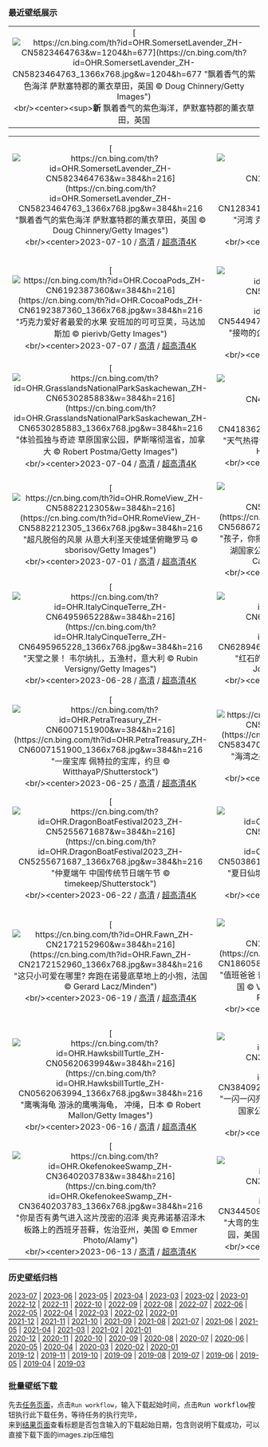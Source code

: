 ### 最近壁纸展示
||
|:---:|
|[![https://cn.bing.com/th?id=OHR.SomersetLavender_ZH-CN5823464763&w=1204&h=677](https://cn.bing.com/th?id=OHR.SomersetLavender_ZH-CN5823464763_1366x768.jpg&w=1204&h=677 "飘着香气的紫色海洋&#10;萨默塞特郡的薰衣草田，英国&#10;© Doug Chinnery/Getty Images")](https://cn.bing.com/search?q=%e8%96%b0%e8%a1%a3%e8%8d%89&form=hpcapt&mkt=zh-cn&filters=HpDate:"20230709_1600")<br/><center><sup>**新**</sup>&nbsp;飘着香气的紫色海洋，萨默塞特郡的薰衣草田，英国<center/>|

||||
|:---:|:---:|:---:|
|[![https://cn.bing.com/th?id=OHR.SomersetLavender_ZH-CN5823464763&w=384&h=216](https://cn.bing.com/th?id=OHR.SomersetLavender_ZH-CN5823464763_1366x768.jpg&w=384&h=216 "飘着香气的紫色海洋&#10;萨默塞特郡的薰衣草田，英国&#10;© Doug Chinnery/Getty Images")](https://cn.bing.com/search?q=%e8%96%b0%e8%a1%a3%e8%8d%89&form=hpcapt&mkt=zh-cn&filters=HpDate:"20230709_1600")<br/><center>2023-07-10 / [高清](https://cn.bing.com/th?id=OHR.SomersetLavender_ZH-CN5823464763_1920x1200.jpg&w=1920&h=1200) / [超高清4K](https://cn.bing.com/th?id=OHR.SomersetLavender_ZH-CN5823464763_UHD.jpg&w=3840&h=2160)<center/>|[![https://cn.bing.com/th?id=OHR.MoselleRiver_ZH-CN1283415242&w=384&h=216](https://cn.bing.com/th?id=OHR.MoselleRiver_ZH-CN1283415242_1366x768.jpg&w=384&h=216 "河湾&#10;克罗夫附近的摩泽尔河，德国&#10;© Jorg Greuel/Getty Images")](https://cn.bing.com/search?q=%e6%91%a9%e6%b3%bd%e5%b0%94%e6%b2%b3&form=hpcapt&mkt=zh-cn&filters=HpDate:"20230708_1600")<br/><center>2023-07-09 / [高清](https://cn.bing.com/th?id=OHR.MoselleRiver_ZH-CN1283415242_1920x1200.jpg&w=1920&h=1200) / [超高清4K](https://cn.bing.com/th?id=OHR.MoselleRiver_ZH-CN1283415242_UHD.jpg&w=3840&h=2160)<center/>|[![https://cn.bing.com/th?id=OHR.CooperChapel_ZH-CN1150924688&w=384&h=216](https://cn.bing.com/th?id=OHR.CooperChapel_ZH-CN1150924688_1366x768.jpg&w=384&h=216 "树林中的避难所&#10;米尔德里德-B-库珀纪念教堂，贝拉维斯塔，阿肯色州&#10;© Eddie Brady/Getty Images")](https://cn.bing.com/search?q=%e9%98%bf%e8%82%af%e8%89%b2%e5%b7%9e&form=hpcapt&mkt=zh-cn&filters=HpDate:"20230707_1600")<br/><center>2023-07-08 / [高清](https://cn.bing.com/th?id=OHR.CooperChapel_ZH-CN1150924688_1920x1200.jpg&w=1920&h=1200) / [超高清4K](https://cn.bing.com/th?id=OHR.CooperChapel_ZH-CN1150924688_UHD.jpg&w=3840&h=2160)<center/>|
|[![https://cn.bing.com/th?id=OHR.CocoaPods_ZH-CN6192387360&w=384&h=216](https://cn.bing.com/th?id=OHR.CocoaPods_ZH-CN6192387360_1366x768.jpg&w=384&h=216 "巧克力爱好者最爱的水果&#10;安班加的可可豆荚，马达加斯加&#10;© pierivb/Getty Images")](https://cn.bing.com/search?q=%e5%8f%af%e5%8f%af%e8%b1%86&form=hpcapt&mkt=zh-cn&filters=HpDate:"20230706_1600")<br/><center>2023-07-07 / [高清](https://cn.bing.com/th?id=OHR.CocoaPods_ZH-CN6192387360_1920x1200.jpg&w=1920&h=1200) / [超高清4K](https://cn.bing.com/th?id=OHR.CocoaPods_ZH-CN6192387360_UHD.jpg&w=3840&h=2160)<center/>|[![https://cn.bing.com/th?id=OHR.KissingPenguins_ZH-CN5449471262&w=384&h=216](https://cn.bing.com/th?id=OHR.KissingPenguins_ZH-CN5449471262_1366x768.jpg&w=384&h=216 "接吻的企鹅&#10;南跳岩企鹅，福克兰群岛&#10;© Tony Beck/Getty Images")](https://cn.bing.com/search?q=%e5%8d%97%e8%b7%b3%e5%b2%a9%e4%bc%81%e9%b9%85&form=hpcapt&mkt=zh-cn&filters=HpDate:"20230705_1600")<br/><center>2023-07-06 / [高清](https://cn.bing.com/th?id=OHR.KissingPenguins_ZH-CN5449471262_1920x1200.jpg&w=1920&h=1200) / [超高清4K](https://cn.bing.com/th?id=OHR.KissingPenguins_ZH-CN5449471262_UHD.jpg&w=3840&h=2160)<center/>|[![https://cn.bing.com/th?id=OHR.CorfuBeach_ZH-CN8660068587&w=384&h=216](https://cn.bing.com/th?id=OHR.CorfuBeach_ZH-CN8660068587_1366x768.jpg&w=384&h=216 "挑选你的乐园&#10;蒂莫尼港海滩，科孚岛，希腊&#10;© nantonov/Getty Images")](https://cn.bing.com/search?q=%e7%a7%91%e5%ad%9a%e5%b2%9b&form=hpcapt&mkt=zh-cn&filters=HpDate:"20230704_1600")<br/><center>2023-07-05 / [高清](https://cn.bing.com/th?id=OHR.CorfuBeach_ZH-CN8660068587_1920x1200.jpg&w=1920&h=1200) / [超高清4K](https://cn.bing.com/th?id=OHR.CorfuBeach_ZH-CN8660068587_UHD.jpg&w=3840&h=2160)<center/>|
|[![https://cn.bing.com/th?id=OHR.GrasslandsNationalParkSaskachewan_ZH-CN6530285883&w=384&h=216](https://cn.bing.com/th?id=OHR.GrasslandsNationalParkSaskachewan_ZH-CN6530285883_1366x768.jpg&w=384&h=216 "体验孤独与奇迹&#10;草原国家公园，萨斯喀彻温省，加拿大&#10;© Robert Postma/Getty Images")](https://cn.bing.com/search?q=%e8%8d%89%e5%8e%9f%e5%9b%bd%e5%ae%b6%e5%85%ac%e5%9b%ad&form=hpcapt&mkt=zh-cn&filters=HpDate:"20230703_1600")<br/><center>2023-07-04 / [高清](https://cn.bing.com/th?id=OHR.GrasslandsNationalParkSaskachewan_ZH-CN6530285883_1920x1200.jpg&w=1920&h=1200) / [超高清4K](https://cn.bing.com/th?id=OHR.GrasslandsNationalParkSaskachewan_ZH-CN6530285883_UHD.jpg&w=3840&h=2160)<center/>|[![https://cn.bing.com/th?id=OHR.CoyoteBanff_ZH-CN4183627255&w=384&h=216](https://cn.bing.com/th?id=OHR.CoyoteBanff_ZH-CN4183627255_1366x768.jpg&w=384&h=216 "天气热得让人想嗷嗷叫！&#10;班夫的土狼，加拿大&#10;© Harry Collins/Getty Images")](https://cn.bing.com/search?q=%e5%9c%9f%e7%8b%bc&form=hpcapt&mkt=zh-cn&filters=HpDate:"20230702_1600")<br/><center>2023-07-03 / [高清](https://cn.bing.com/th?id=OHR.CoyoteBanff_ZH-CN4183627255_1920x1200.jpg&w=1920&h=1200) / [超高清4K](https://cn.bing.com/th?id=OHR.CoyoteBanff_ZH-CN4183627255_UHD.jpg&w=3840&h=2160)<center/>|[![https://cn.bing.com/th?id=OHR.HalfwayBoats_ZH-CN3563044251&w=384&h=216](https://cn.bing.com/th?id=OHR.HalfwayBoats_ZH-CN3563044251_1366x768.jpg&w=384&h=216 "一年已过半&#10;费吕沃湖水道桥，荷兰&#10;© Frolova_Elena/Shutterstock")](https://cn.bing.com/search?q=%e8%b4%b9%e5%90%95%e6%b2%83%e6%b9%96%e6%b0%b4%e9%81%93%e6%a1%a5&form=hpcapt&mkt=zh-cn&filters=HpDate:"20230701_1600")<br/><center>2023-07-02 / [高清](https://cn.bing.com/th?id=OHR.HalfwayBoats_ZH-CN3563044251_1920x1200.jpg&w=1920&h=1200) / [超高清4K](https://cn.bing.com/th?id=OHR.HalfwayBoats_ZH-CN3563044251_UHD.jpg&w=3840&h=2160)<center/>|
|[![https://cn.bing.com/th?id=OHR.RomeView_ZH-CN5882212305&w=384&h=216](https://cn.bing.com/th?id=OHR.RomeView_ZH-CN5882212305_1366x768.jpg&w=384&h=216 "超凡脱俗的风景&#10;从意大利圣天使城堡俯瞰罗马&#10;© sborisov/Getty Images")](https://cn.bing.com/search?q=%e7%bd%97%e9%a9%ac&form=hpcapt&mkt=zh-cn&filters=HpDate:"20230630_1600")<br/><center>2023-07-01 / [高清](https://cn.bing.com/th?id=OHR.RomeView_ZH-CN5882212305_1920x1200.jpg&w=1920&h=1200) / [超高清4K](https://cn.bing.com/th?id=OHR.RomeView_ZH-CN5882212305_UHD.jpg&w=3840&h=2160)<center/>|[![https://cn.bing.com/th?id=OHR.ClamBears_ZH-CN5686721500&w=384&h=216](https://cn.bing.com/th?id=OHR.ClamBears_ZH-CN5686721500_1366x768.jpg&w=384&h=216 "孩子，你把鱼扔哪儿了？&#10;棕熊妈妈和幼崽，克拉克湖国家公园和自然保护区，美国阿拉斯加州&#10;© Carlos Carreno/Getty Images")](https://cn.bing.com/search?q=%e6%a3%95%e7%86%8a&form=hpcapt&mkt=zh-cn&filters=HpDate:"20230629_1600")<br/><center>2023-06-30 / [高清](https://cn.bing.com/th?id=OHR.ClamBears_ZH-CN5686721500_1920x1200.jpg&w=1920&h=1200) / [超高清4K](https://cn.bing.com/th?id=OHR.ClamBears_ZH-CN5686721500_UHD.jpg&w=3840&h=2160)<center/>|[![https://cn.bing.com/th?id=OHR.BanyakIslands_ZH-CN6620304821&w=384&h=216](https://cn.bing.com/th?id=OHR.BanyakIslands_ZH-CN6620304821_1366x768.jpg&w=384&h=216 "赞美热带&#10;巴尼亚群岛，苏门答腊，印度尼西亚&#10;© fbxx/Getty Imagesz")](https://cn.bing.com/search?q=%e5%b7%b4%e5%b0%bc%e4%ba%9a%e7%be%a4%e5%b2%9b&form=hpcapt&mkt=zh-cn&filters=HpDate:"20230628_1600")<br/><center>2023-06-29 / [高清](https://cn.bing.com/th?id=OHR.BanyakIslands_ZH-CN6620304821_1920x1200.jpg&w=1920&h=1200) / [超高清4K](https://cn.bing.com/th?id=OHR.BanyakIslands_ZH-CN6620304821_UHD.jpg&w=3840&h=2160)<center/>|
|[![https://cn.bing.com/th?id=OHR.ItalyCinqueTerre_ZH-CN6495965228&w=384&h=216](https://cn.bing.com/th?id=OHR.ItalyCinqueTerre_ZH-CN6495965228_1366x768.jpg&w=384&h=216 "天堂之景！&#10;韦尔纳扎，五渔村，意大利&#10;© Rubin Versigny/Getty Images")](https://cn.bing.com/search?q=%e9%9f%a6%e5%b0%94%e7%ba%b3%e6%89%8e&form=hpcapt&mkt=zh-cn&filters=HpDate:"20230627_1600")<br/><center>2023-06-28 / [高清](https://cn.bing.com/th?id=OHR.ItalyCinqueTerre_ZH-CN6495965228_1920x1200.jpg&w=1920&h=1200) / [超高清4K](https://cn.bing.com/th?id=OHR.ItalyCinqueTerre_ZH-CN6495965228_UHD.jpg&w=3840&h=2160)<center/>|[![https://cn.bing.com/th?id=OHR.SedonaSunset_ZH-CN6289462383&w=384&h=216](https://cn.bing.com/th?id=OHR.SedonaSunset_ZH-CN6289462383_1366x768.jpg&w=384&h=216 "红石的土地&#10;塞多纳，亚利桑那州，美国&#10;© Jonathan Ross/Getty Images")](https://cn.bing.com/search?q=%e5%a1%9e%e5%a4%9a%e7%ba%b3&form=hpcapt&mkt=zh-cn&filters=HpDate:"20230626_1600")<br/><center>2023-06-27 / [高清](https://cn.bing.com/th?id=OHR.SedonaSunset_ZH-CN6289462383_1920x1200.jpg&w=1920&h=1200) / [超高清4K](https://cn.bing.com/th?id=OHR.SedonaSunset_ZH-CN6289462383_UHD.jpg&w=3840&h=2160)<center/>|[![https://cn.bing.com/th?id=OHR.VillandryGarden_ZH-CN6140359139&w=384&h=216](https://cn.bing.com/th?id=OHR.VillandryGarden_ZH-CN6140359139_1366x768.jpg&w=384&h=216 "奢华的迷宫&#10;维朗德里城堡及花园，卢瓦尔河谷，法国&#10;© VLADJ55/Shutterstock")](https://cn.bing.com/search?q=%e7%bb%b4%e6%9c%97%e5%be%b7%e9%87%8c%e5%9f%8e%e5%a0%a1&form=hpcapt&mkt=zh-cn&filters=HpDate:"20230625_1600")<br/><center>2023-06-26 / [高清](https://cn.bing.com/th?id=OHR.VillandryGarden_ZH-CN6140359139_1920x1200.jpg&w=1920&h=1200) / [超高清4K](https://cn.bing.com/th?id=OHR.VillandryGarden_ZH-CN6140359139_UHD.jpg&w=3840&h=2160)<center/>|
|[![https://cn.bing.com/th?id=OHR.PetraTreasury_ZH-CN6007151900&w=384&h=216](https://cn.bing.com/th?id=OHR.PetraTreasury_ZH-CN6007151900_1366x768.jpg&w=384&h=216 "一座宝库&#10;佩特拉的宝库，约旦&#10;© WitthayaP/Shutterstock")](https://cn.bing.com/search?q=%e4%bd%a9%e7%89%b9%e6%8b%89&form=hpcapt&mkt=zh-cn&filters=HpDate:"20230624_1600")<br/><center>2023-06-25 / [高清](https://cn.bing.com/th?id=OHR.PetraTreasury_ZH-CN6007151900_1920x1200.jpg&w=1920&h=1200) / [超高清4K](https://cn.bing.com/th?id=OHR.PetraTreasury_ZH-CN6007151900_UHD.jpg&w=3840&h=2160)<center/>|[![https://cn.bing.com/th?id=OHR.NhaTrang_ZH-CN5834700560&w=384&h=216](https://cn.bing.com/th?id=OHR.NhaTrang_ZH-CN5834700560_1366x768.jpg&w=384&h=216 "海湾之美&#10;芽富湾，芽庄，越南&#10;© Thang Tat Nguyen/Getty Images")](https://cn.bing.com/search?q=%e8%8a%bd%e5%ba%84&form=hpcapt&mkt=zh-cn&filters=HpDate:"20230623_1600")<br/><center>2023-06-24 / [高清](https://cn.bing.com/th?id=OHR.NhaTrang_ZH-CN5834700560_1920x1200.jpg&w=1920&h=1200) / [超高清4K](https://cn.bing.com/th?id=OHR.NhaTrang_ZH-CN5834700560_UHD.jpg&w=3840&h=2160)<center/>|[![https://cn.bing.com/th?id=OHR.PollinatorMonarch_ZH-CN5556988827&w=384&h=216](https://cn.bing.com/th?id=OHR.PollinatorMonarch_ZH-CN5556988827_1366x768.jpg&w=384&h=216 "蝴蝶翩跹&#10;帝王蝶在野花中取食&#10;© bookguy/Getty Images")](https://cn.bing.com/search?q=%e5%b8%9d%e7%8e%8b%e8%9d%b6&form=hpcapt&mkt=zh-cn&filters=HpDate:"20230622_1600")<br/><center>2023-06-23 / [高清](https://cn.bing.com/th?id=OHR.PollinatorMonarch_ZH-CN5556988827_1920x1200.jpg&w=1920&h=1200) / [超高清4K](https://cn.bing.com/th?id=OHR.PollinatorMonarch_ZH-CN5556988827_UHD.jpg&w=3840&h=2160)<center/>|
|[![https://cn.bing.com/th?id=OHR.DragonBoatFestival2023_ZH-CN5255671687&w=384&h=216](https://cn.bing.com/th?id=OHR.DragonBoatFestival2023_ZH-CN5255671687_1366x768.jpg&w=384&h=216 "仲夏端午&#10;中国传统节日端午节&#10;© timekeep/Shutterstock")](https://cn.bing.com/search?q=%e7%ab%af%e5%8d%88%e8%8a%82&form=hpcapt&mkt=zh-cn&filters=HpDate:"20230621_1600")<br/><center>2023-06-22 / [高清](https://cn.bing.com/th?id=OHR.DragonBoatFestival2023_ZH-CN5255671687_1920x1200.jpg&w=1920&h=1200) / [超高清4K](https://cn.bing.com/th?id=OHR.DragonBoatFestival2023_ZH-CN5255671687_UHD.jpg&w=3840&h=2160)<center/>|[![https://cn.bing.com/th?id=OHR.SummerSolstice2023_ZH-CN5038619036&w=384&h=216](https://cn.bing.com/th?id=OHR.SummerSolstice2023_ZH-CN5038619036_1366x768.jpg&w=384&h=216 "夏日仙境&#10;夏日盛开的荷花&#10;© pandemin/Getty Images")](https://cn.bing.com/search?q=%e5%a4%8f%e8%87%b3&form=hpcapt&mkt=zh-cn&filters=HpDate:"20230620_1600")<br/><center>2023-06-21 / [高清](https://cn.bing.com/th?id=OHR.SummerSolstice2023_ZH-CN5038619036_1920x1200.jpg&w=1920&h=1200) / [超高清4K](https://cn.bing.com/th?id=OHR.SummerSolstice2023_ZH-CN5038619036_UHD.jpg&w=3840&h=2160)<center/>|[![https://cn.bing.com/th?id=OHR.EagleTree_ZH-CN7775102951&w=384&h=216](https://cn.bing.com/th?id=OHR.EagleTree_ZH-CN7775102951_1366x768.jpg&w=384&h=216 "这只顶级掠食者是什么?&#10;秃鹰，通加斯国家森林，阿拉斯加，美国&#10;© Jaynes Gallery/Shutterstock")](https://cn.bing.com/search?q=%e7%a7%83%e9%b9%b0&form=hpcapt&mkt=zh-cn&filters=HpDate:"20230619_1600")<br/><center>2023-06-20 / [高清](https://cn.bing.com/th?id=OHR.EagleTree_ZH-CN7775102951_1920x1200.jpg&w=1920&h=1200) / [超高清4K](https://cn.bing.com/th?id=OHR.EagleTree_ZH-CN7775102951_UHD.jpg&w=3840&h=2160)<center/>|
|[![https://cn.bing.com/th?id=OHR.Fawn_ZH-CN2172152960&w=384&h=216](https://cn.bing.com/th?id=OHR.Fawn_ZH-CN2172152960_1366x768.jpg&w=384&h=216 "这只小可爱在哪里?&#10;奔跑在诺曼底草地上的小狍，法国&#10;© Gerard Lacz/Minden")](https://cn.bing.com/search?q=%e7%8b%8d&form=hpcapt&mkt=zh-cn&filters=HpDate:"20230618_1600")<br/><center>2023-06-19 / [高清](https://cn.bing.com/th?id=OHR.Fawn_ZH-CN2172152960_1920x1200.jpg&w=1920&h=1200) / [超高清4K](https://cn.bing.com/th?id=OHR.Fawn_ZH-CN2172152960_UHD.jpg&w=3840&h=2160)<center/>|[![https://cn.bing.com/th?id=OHR.TernFather_ZH-CN1860589914&w=384&h=216](https://cn.bing.com/th?id=OHR.TernFather_ZH-CN1860589914_1366x768.jpg&w=384&h=216 "值班爸爸&#10;普通燕鸥父亲和宝宝，长岛，纽约州，美国&#10;© Vicki Jauron, Babylon and Beyond Photography/Getty Images")](https://cn.bing.com/search?q=%e7%88%b6%e4%ba%b2%e8%8a%82&form=hpcapt&mkt=zh-cn&filters=HpDate:"20230617_1600")<br/><center>2023-06-18 / [高清](https://cn.bing.com/th?id=OHR.TernFather_ZH-CN1860589914_1920x1200.jpg&w=1920&h=1200) / [超高清4K](https://cn.bing.com/th?id=OHR.TernFather_ZH-CN1860589914_UHD.jpg&w=3840&h=2160)<center/>|[![https://cn.bing.com/th?id=OHR.SurfSanDiego_ZH-CN1485510748&w=384&h=216](https://cn.bing.com/th?id=OHR.SurfSanDiego_ZH-CN1485510748_1366x768.jpg&w=384&h=216 "桨叶动力&#10;在加利福尼亚州圣地亚哥举行的“为团结划桨”活动&#10;© Brandon Colbert Photography/Getty Images")](https://cn.bing.com/search?q=%e5%9b%bd%e9%99%85%e5%86%b2%e6%b5%aa%e6%97%a5&form=hpcapt&mkt=zh-cn&filters=HpDate:"20230616_1600")<br/><center>2023-06-17 / [高清](https://cn.bing.com/th?id=OHR.SurfSanDiego_ZH-CN1485510748_1920x1200.jpg&w=1920&h=1200) / [超高清4K](https://cn.bing.com/th?id=OHR.SurfSanDiego_ZH-CN1485510748_UHD.jpg&w=3840&h=2160)<center/>|
|[![https://cn.bing.com/th?id=OHR.HawksbillTurtle_ZH-CN0562063994&w=384&h=216](https://cn.bing.com/th?id=OHR.HawksbillTurtle_ZH-CN0562063994_1366x768.jpg&w=384&h=216 "鹰嘴海龟&#10;游泳的鹰嘴海龟， 冲绳，日本&#10;© Robert Mallon/Getty Images")](https://cn.bing.com/search?q=%e9%b9%b0%e5%98%b4%e6%b5%b7%e9%be%9f&form=hpcapt&mkt=zh-cn&filters=HpDate:"20230615_1600")<br/><center>2023-06-16 / [高清](https://cn.bing.com/th?id=OHR.HawksbillTurtle_ZH-CN0562063994_1920x1200.jpg&w=1920&h=1200) / [超高清4K](https://cn.bing.com/th?id=OHR.HawksbillTurtle_ZH-CN0562063994_UHD.jpg&w=3840&h=2160)<center/>|[![https://cn.bing.com/th?id=OHR.SmokyFireflies_ZH-CN3840923626&w=384&h=216](https://cn.bing.com/th?id=OHR.SmokyFireflies_ZH-CN3840923626_1366x768.jpg&w=384&h=216 "一闪一闪亮晶晶（的小虫子）&#10;同步萤火虫，大烟山国家公园，田纳西州，美国&#10;© Floris Van Bruegel/Minden Pictures")](https://cn.bing.com/search?q=%e8%90%a4%e7%81%ab%e8%99%ab&form=hpcapt&mkt=zh-cn&filters=HpDate:"20230614_1600")<br/><center>2023-06-15 / [高清](https://cn.bing.com/th?id=OHR.SmokyFireflies_ZH-CN3840923626_1920x1200.jpg&w=1920&h=1200) / [超高清4K](https://cn.bing.com/th?id=OHR.SmokyFireflies_ZH-CN3840923626_UHD.jpg&w=3840&h=2160)<center/>|[![https://cn.bing.com/th?id=OHR.PassauSunsetJune_ZH-CN7563956674&w=384&h=216](https://cn.bing.com/th?id=OHR.PassauSunsetJune_ZH-CN7563956674_1366x768.jpg&w=384&h=216 "巴洛克风盛宴&#10;多瑙河畔的帕绍市，巴伐利亚，德国&#10;© Scott Wilson/Alamy")](https://cn.bing.com/search?q=%e5%be%b7%e5%9b%bd%e5%b8%95%e7%bb%8d&form=hpcapt&mkt=zh-cn&filters=HpDate:"20230613_1600")<br/><center>2023-06-14 / [高清](https://cn.bing.com/th?id=OHR.PassauSunsetJune_ZH-CN7563956674_1920x1200.jpg&w=1920&h=1200) / [超高清4K](https://cn.bing.com/th?id=OHR.PassauSunsetJune_ZH-CN7563956674_UHD.jpg&w=3840&h=2160)<center/>|
|[![https://cn.bing.com/th?id=OHR.OkefenokeeSwamp_ZH-CN3640203783&w=384&h=216](https://cn.bing.com/th?id=OHR.OkefenokeeSwamp_ZH-CN3640203783_1366x768.jpg&w=384&h=216 "你是否有勇气进入这片茂密的沼泽&#10;奥克弗诺基沼泽木板路上的西班牙苔藓，佐治亚州，美国&#10;© Emmer Photo/Alamy")](https://cn.bing.com/search?q=%e5%a5%a5%e5%85%8b%e5%bc%97%e8%af%ba%e5%9f%ba%e6%b2%bc%e6%b3%bd&form=hpcapt&mkt=zh-cn&filters=HpDate:"20230612_1600")<br/><center>2023-06-13 / [高清](https://cn.bing.com/th?id=OHR.OkefenokeeSwamp_ZH-CN3640203783_1920x1200.jpg&w=1920&h=1200) / [超高清4K](https://cn.bing.com/th?id=OHR.OkefenokeeSwamp_ZH-CN3640203783_UHD.jpg&w=3840&h=2160)<center/>|[![https://cn.bing.com/th?id=OHR.BigBendAnniv_ZH-CN3445097868&w=384&h=216](https://cn.bing.com/th?id=OHR.BigBendAnniv_ZH-CN3445097868_1366x768.jpg&w=384&h=216 "大弯的生日&#10;仙人掌植物，得克萨斯州大弯国家公园，美国&#10;© Tim Fitzharris/Minden Pictures")](https://cn.bing.com/search?q=%e5%a4%a7%e5%bc%af%e5%9b%bd%e5%ae%b6%e5%85%ac%e5%9b%ad%ef%bc%8c%e5%be%97%e5%85%8b%e8%90%a8%e6%96%af%e5%b7%9e&form=hpcapt&mkt=zh-cn&filters=HpDate:"20230611_1600")<br/><center>2023-06-12 / [高清](https://cn.bing.com/th?id=OHR.BigBendAnniv_ZH-CN3445097868_1920x1200.jpg&w=1920&h=1200) / [超高清4K](https://cn.bing.com/th?id=OHR.BigBendAnniv_ZH-CN3445097868_UHD.jpg&w=3840&h=2160)<center/>|[![https://cn.bing.com/th?id=OHR.GoliathHeron_ZH-CN2413747227&w=384&h=216](https://cn.bing.com/th?id=OHR.GoliathHeron_ZH-CN2413747227_1366x768.jpg&w=384&h=216 "伺机而动&#10;巨鹭，克鲁格国家公园，南非&#10;© Johan Swanepoel/Alamy")](https://cn.bing.com/search?q=%e5%b7%a8%e9%b9%ad&form=hpcapt&mkt=zh-cn&filters=HpDate:"20230610_1600")<br/><center>2023-06-11 / [高清](https://cn.bing.com/th?id=OHR.GoliathHeron_ZH-CN2413747227_1920x1200.jpg&w=1920&h=1200) / [超高清4K](https://cn.bing.com/th?id=OHR.GoliathHeron_ZH-CN2413747227_UHD.jpg&w=3840&h=2160)<center/>|


### 历史壁纸归档
[2023-07](views/2023/2023-07.md) | [2023-06](views/2023/2023-06.md) | [2023-05](views/2023/2023-05.md) | [2023-04](views/2023/2023-04.md) | [2023-03](views/2023/2023-03.md) | [2023-02](views/2023/2023-02.md) | [2023-01](views/2023/2023-01.md)  
[2022-12](views/2022/2022-12.md) | [2022-11](views/2022/2022-11.md) | [2022-10](views/2022/2022-10.md) | [2022-09](views/2022/2022-09.md) | [2022-08](views/2022/2022-08.md) | [2022-07](views/2022/2022-07.md) | [2022-06](views/2022/2022-06.md) | [2022-05](views/2022/2022-05.md) | [2022-04](views/2022/2022-04.md) | [2022-03](views/2022/2022-03.md) | [2022-02](views/2022/2022-02.md) | [2022-01](views/2022/2022-01.md)  
[2021-12](views/2021/2021-12.md) | [2021-11](views/2021/2021-11.md) | [2021-10](views/2021/2021-10.md) | [2021-09](views/2021/2021-09.md) | [2021-08](views/2021/2021-08.md) | [2021-07](views/2021/2021-07.md) | [2021-06](views/2021/2021-06.md) | [2021-05](views/2021/2021-05.md) | [2021-04](views/2021/2021-04.md) | [2021-03](views/2021/2021-03.md) | [2021-02](views/2021/2021-02.md) | [2021-01](views/2021/2021-01.md)  
[2020-12](views/2020/2020-12.md) | [2020-11](views/2020/2020-11.md) | [2020-10](views/2020/2020-10.md) | [2020-09](views/2020/2020-09.md) | [2020-08](views/2020/2020-08.md) | [2020-07](views/2020/2020-07.md) | [2020-06](views/2020/2020-06.md) | [2020-05](views/2020/2020-05.md) | [2020-04](views/2020/2020-04.md) | [2020-03](views/2020/2020-03.md) | [2020-02](views/2020/2020-02.md) | [2020-01](views/2020/2020-01.md)  
[2019-12](views/2019/2019-12.md) | [2019-11](views/2019/2019-11.md) | [2019-10](views/2019/2019-10.md) | [2019-09](views/2019/2019-09.md) | [2019-08](views/2019/2019-08.md) | [2019-07](views/2019/2019-07.md) | [2019-06](views/2019/2019-06.md) | [2019-05](views/2019/2019-05.md) | [2019-04](views/2019/2019-04.md) | [2019-03](views/2019/2019-03.md)


### 批量壁纸下载
先去[任务页面](https://github.com/wefashe/image-save/actions/workflows/mydown.yml)，点击`Run workflow`，输入下载起始时间，点击<kbd>Run workflow</kbd>按钮执行此下载任务，等待任务的执行完毕，  
来到[结果页面](https://github.com/wefashe/image-save/releases/tag/down_zip_tag)查看标题是否包含输入的下载起始日期，包含则说明下载成功，可以直接下载下面的images.zip压缩包  
